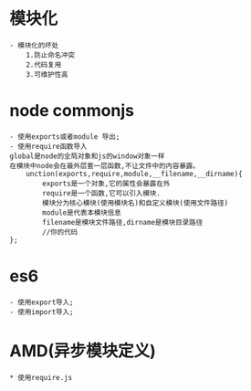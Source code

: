 # 模块化
    - 模块化的坏处
        1.防止命名冲突
        2.代码复用
        3.可维护性高
# node commonjs 
    - 使用exports或者module 导出;
    - 使用require函数导入
    global是node的全局对象和js的window对象一样
    在模块中node会在最外层套一层函数,不让文件中的内容暴露。
        unction(exports,require,module,__filename,__dirname){
            exports是一个对象,它的属性会暴露在外
            require是一个函数,它可以引入模块.
            模块分为核心模块(使用模块名)和自定义模块(使用文件路径)
            module是代表本模块信息
            filename是模块文件路径,dirname是模块目录路径
            //你的代码
    };
# es6 
    - 使用export导入;
    - 使用import导入;
# AMD(异步模块定义)
    * 使用require.js